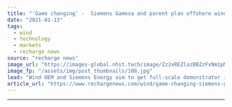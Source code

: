 ```yaml
---
title: "'Game changing' -  Siemens Gamesa and parent plan offshore wind turbine with built-in hydrogen"
date: "2021-01-13"
tags: 
  - wind
  - technology
  - markets
  - recharge news
source: "recharge news"
image_url: "https://images-global.nhst.tech/image/ZzJxREZlazBBZzFxNm1pMkxza2NUd2JBUEdCdmh4b1l5dlU4cDZKYmRxYz0=/nhst/binary/0c3521df74d9c2c4da45040324065230"
image_fp: "/assets/img/post_thumbnails/108.jpg"
lead: "Wind OEM and Siemens Energy aim to get full-scale demonstrator in water by 2026"
article_url: "https://www.rechargenews.com/wind/game-changing-siemens-gamesa-and-parent-plan-offshore-wind-turbine-with-built-in-hydrogen/2-1-944064"
---
```


---
